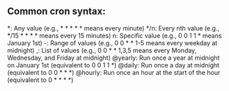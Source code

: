## Common cron syntax:

*: Any value (e.g., * * * * * means every minute)
*/n: Every nth value (e.g., */15 * * * * means every 15 minutes)
n: Specific value (e.g., 0 0 1 1 * means January 1st)
-: Range of values (e.g., 0 0 * * 1-5 means every weekday at midnight)
,: List of values (e.g., 0 0 * * 1,3,5 means every Monday, Wednesday, and Friday at midnight)
@yearly: Run once a year at midnight on January 1st (equivalent to 0 0 1 1 *)
@daily: Run once a day at midnight (equivalent to 0 0 * * *)
@hourly: Run once an hour at the start of the hour (equivalent to 0 * * * *)

